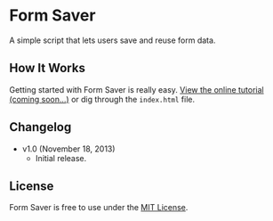 # Form Saver
A simple script that lets users save and reuse form data.

## How It Works
Getting started with Form Saver is really easy. [View the online tutorial (coming soon...)](#) or dig through the `index.html` file.

## Changelog
* v1.0 (November 18, 2013)
  * Initial release.

## License
Form Saver is free to use under the [MIT License](http://gomakethings.com/mit/).